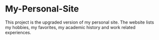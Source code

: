 # My-Personal-Site
This project is the upgraded version of my personal site. The website lists my hobbies, my favorites, my academic history and work related experiences.
